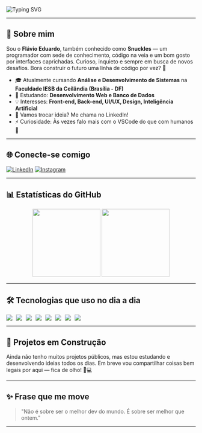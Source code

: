 <!-- Banner animado (opcional) -->
<img src="https://readme-typing-svg.demolab.com?font=Fira+Code&size=24&duration=3000&pause=1000&color=F7DF1E&center=true&vCenter=true&width=600&lines=Olá,+eu+sou+o+Flávio+Eduardo!;Apaixonado+por+programação;Vamos+codar+juntos!" alt="Typing SVG" />


---

## 👋 Sobre mim

Sou o **Flávio Eduardo**, também conhecido como **Snuckles** — um programador com sede de conhecimento, código na veia e um bom gosto por interfaces caprichadas. Curioso, inquieto e sempre em busca de novos desafios. Bora construir o futuro uma linha de código por vez? 🚀

- 🎓 Atualmente cursando **Análise e Desenvolvimento de Sistemas** na **Faculdade IESB da Ceilândia (Brasília - DF)**
- 🌱 Estudando: **Desenvolvimento Web e Banco de Dados**
- 💡 Interesses: **Front-end, Back-end, UI/UX, Design, Inteligência Artificial**
- 💬 Vamos trocar ideia? Me chama no LinkedIn!
- ⚡ Curiosidade: Às vezes falo mais com o VSCode do que com humanos 👀

---

## 🌐 Conecte-se comigo

[![LinkedIn](https://img.shields.io/badge/-LinkedIn-0077B5?style=for-the-badge&logo=linkedin&logoColor=white)](https://www.linkedin.com/in/flavio-eduardo-3314612b9/)
[![Instagram](https://img.shields.io/badge/-Instagram-E4405F?style=for-the-badge&logo=instagram&logoColor=white)](https://www.instagram.com/_snuckles_/)

---

## 📊 Estatísticas do GitHub

<div align="center">
  <img height="180em" src="https://github-readme-stats.vercel.app/api?username=Snuckles-22&show_icons=true&theme=dracula&count_private=true" />
  <img height="180em" src="https://github-readme-stats.vercel.app/api/top-langs/?username=Snuckles-22&layout=compact&langs_count=8&theme=dracula&title=Linguagens+mais+usadas" />
</div>

---

## 🛠️ Tecnologias que uso no dia a dia

<div style="display: flex; flex-wrap: wrap; gap: 10px; margin-top: 10px;">
  <img src="https://img.shields.io/badge/HTML5-E44D26?style=for-the-badge&logo=html5&logoColor=white"/>
  <img src="https://img.shields.io/badge/CSS3-264de4?style=for-the-badge&logo=css3&logoColor=white"/>
  <img src="https://img.shields.io/badge/JavaScript-F7DF1E?style=for-the-badge&logo=javascript&logoColor=black"/>
  <img src="https://img.shields.io/badge/Node.js-339933?style=for-the-badge&logo=node.js&logoColor=white"/>
  <img src="https://img.shields.io/badge/Python-3776AB?style=for-the-badge&logo=python&logoColor=white"/>
  <img src="https://img.shields.io/badge/MySQL-00000F?style=for-the-badge&logo=mysql&logoColor=white"/>
  <img src="https://img.shields.io/badge/Bootstrap-563D7C?style=for-the-badge&logo=bootstrap&logoColor=white"/>
  <img src="https://img.shields.io/badge/Figma-F24E1E?style=for-the-badge&logo=figma&logoColor=white"/>
</div>

---

## 💼 Projetos em Construção

Ainda não tenho muitos projetos públicos, mas estou estudando e desenvolvendo ideias todos os dias. Em breve vou compartilhar coisas bem legais por aqui — fica de olho! 👀💻

---

## ✨ Frase que me move

> "Não é sobre ser o melhor dev do mundo. É sobre ser melhor que ontem."

---

